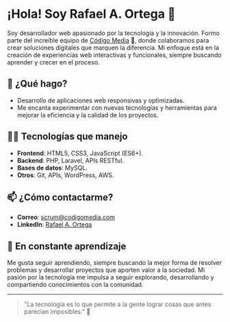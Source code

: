 # ¡Hola! Soy Rafael A. Ortega 👋

Soy desarrollador web apasionado por la tecnología y la innovación. Formo parte del increíble equipo de [Código Media](https://codigomedia.com/) 🚀, donde colaboramos para crear soluciones digitales que marquen la diferencia. Mi enfoque está en la creación de experiencias web interactivas y funcionales, siempre buscando aprender y crecer en el proceso.

## 🚀 ¿Qué hago?

- Desarrollo de aplicaciones web responsivas y optimizadas.
- Me encanta experimentar con nuevas tecnologías y herramientas para mejorar la eficiencia y la calidad de los proyectos.

## 👨‍💻 Tecnologías que manejo

- **Frontend**: HTML5, CSS3, JavaScript (ES6+).
- **Backend**: PHP, Laravel, APIs RESTful.
- **Bases de datos**: MySQL.
- **Otros**: Git, APIs, WordPress, AWS.

## 📫 ¿Cómo contactarme?

- **Correo**: scrum@codigomedia.com
- **LinkedIn**: [Rafael A. Ortega](https://www.linkedin.com/in/rafael-a-ortega/)

## 🌱 En constante aprendizaje

Me gusta seguir aprendiendo, siempre buscando la mejor forma de resolver problemas y desarrollar proyectos que aporten valor a la sociedad. Mi pasión por la tecnología me impulsa a seguir explorando, desarrollando y compartiendo conocimientos con la comunidad.

---

> "La tecnología es lo que permite a la gente lograr cosas que antes parecían imposibles." 🚀

